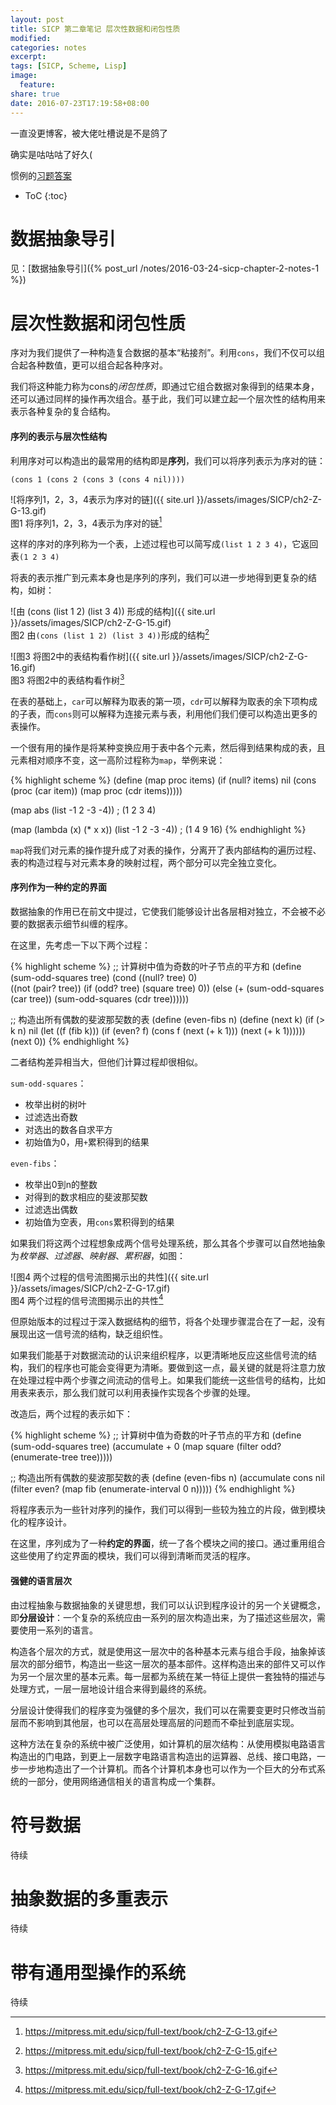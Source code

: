 ```yaml
---
layout: post
title: SICP 第二章笔记 层次性数据和闭包性质
modified:
categories: notes
excerpt:
tags: [SICP, Scheme, Lisp]
image:
  feature:
share: true
date: 2016-07-23T17:19:58+08:00
---
```


一直没更博客，被大佬吐槽说是不是鸽了

确实是咕咕咕了好久(

惯例的[习题答案](https://github.com/hrl/SICP/tree/master/ch2)

* ToC
{:toc}

# 数据抽象导引

见：[数据抽象导引]({% post_url /notes/2016-03-24-sicp-chapter-2-notes-1 %})

# 层次性数据和闭包性质

序对为我们提供了一种构造复合数据的基本“粘接剂”。利用`cons`，我们不仅可以组合起各种数值，更可以组合起各种序对。

我们将这种能力称为cons的*闭包性质*，即通过它组合数据对象得到的结果本身，还可以通过同样的操作再次组合。基于此，我们可以建立起一个层次性的结构用来表示各种复杂的复合结构。

#### 序列的表示与层次性结构

利用序对可以构造出的最常用的结构即是**序列**，我们可以将序列表示为序对的链：

`(cons 1 (cons 2 (cons 3 (cons 4 nil))))`

![将序列1，2，3，4表示为序对的链]({{ site.url }}/assets/images/SICP/ch2-Z-G-13.gif)  
图1 将序列1，2，3，4表示为序对的链[^1]  
[^1]: https://mitpress.mit.edu/sicp/full-text/book/ch2-Z-G-13.gif

这样的序对的序列称为一个表，上述过程也可以简写成`(list 1 2 3 4)`，它返回表`(1 2 3 4)`

将表的表示推广到元素本身也是序列的序列，我们可以进一步地得到更复杂的结构，如树：

![由 (cons (list 1 2) (list 3 4)) 形成的结构]({{ site.url }}/assets/images/SICP/ch2-Z-G-15.gif)  
图2 由`(cons (list 1 2) (list 3 4))`形成的结构[^2]  
[^2]: https://mitpress.mit.edu/sicp/full-text/book/ch2-Z-G-15.gif

![图3 将图2中的表结构看作树]({{ site.url }}/assets/images/SICP/ch2-Z-G-16.gif)  
图3 将图2中的表结构看作树[^3]  
[^3]: https://mitpress.mit.edu/sicp/full-text/book/ch2-Z-G-16.gif

在表的基础上，`car`可以解释为取表的第一项，`cdr`可以解释为取表的余下项构成的子表，而`cons`则可以解释为连接元素与表，利用他们我们便可以构造出更多的表操作。

一个很有用的操作是将某种变换应用于表中各个元素，然后得到结果构成的表，且元素相对顺序不变，这一高阶过程称为`map`，举例来说：

{% highlight scheme %}
(define (map proc items)
  (if (null? items)
      nil
      (cons (proc (car item))
            (map proc (cdr items)))))

(map abs
     (list -1 2 -3 -4))   ; (1 2 3 4)

(map (lambda (x) (* x x))
     (list -1 2 -3 -4))   ; (1 4 9 16)
{% endhighlight %}

`map`将我们对元素的操作提升成了对表的操作，分离开了表内部结构的遍历过程、表的构造过程与对元素本身的映射过程，两个部分可以完全独立变化。

#### 序列作为一种约定的界面

数据抽象的作用已在前文中提过，它使我们能够设计出各层相对独立，不会被不必要的数据表示细节纠缠的程序。

在这里，先考虑一下以下两个过程：

{% highlight scheme %}
;; 计算树中值为奇数的叶子节点的平方和
(define (sum-odd-squares tree)
  (cond ((null? tree) 0)  
        ((not (pair? tree))
         (if (odd? tree) (square tree) 0))
        (else (+ (sum-odd-squares (car tree))
                 (sum-odd-squares (cdr tree))))))

;; 构造出所有偶数的斐波那契数的表
(define (even-fibs n)
  (define (next k)
    (if (> k n)
        nil
        (let ((f (fib k)))
          (if (even? f)
              (cons f (next (+ k 1)))
              (next (+ k 1))))))
  (next 0))
{% endhighlight %}

二者结构差异相当大，但他们计算过程却很相似。

`sum-odd-squares`：    
 - 枚举出树的树叶  
 - 过滤选出奇数  
 - 对选出的数各自求平方  
 - 初始值为0，用`+`累积得到的结果  

`even-fibs`：  
 - 枚举出0到n的整数  
 - 对得到的数求相应的斐波那契数  
 - 过滤选出偶数  
 - 初始值为空表，用`cons`累积得到的结果  

如果我们将这两个过程想象成两个信号处理系统，那么其各个步骤可以自然地抽象为*枚举器*、*过滤器*、*映射器*、*累积器*，如图：

![图4 两个过程的信号流图揭示出的共性]({{ site.url }}/assets/images/SICP/ch2-Z-G-17.gif)  
图4 两个过程的信号流图揭示出的共性[^4]  
[^4]: https://mitpress.mit.edu/sicp/full-text/book/ch2-Z-G-17.gif

但原始版本的过程过于深入数据结构的细节，将各个处理步骤混合在了一起，没有展现出这一信号流的结构，缺乏组织性。

如果我们能基于对数据流动的认识来组织程序，以更清晰地反应这些信号流的结构，我们的程序也可能会变得更为清晰。要做到这一点，最关键的就是将注意力放在处理过程中两个步骤之间流动的信号上。如果我们能统一这些信号的结构，比如用表来表示，那么我们就可以利用表操作实现各个步骤的处理。

改造后，两个过程的表示如下：

{% highlight scheme %}
;; 计算树中值为奇数的叶子节点的平方和
(define (sum-odd-squares tree)
  (accumulate +
              0
              (map square
                   (filter odd?
                           (enumerate-tree tree)))))

;; 构造出所有偶数的斐波那契数的表
(define (even-fibs n)
  (accumulate cons
              nil
              (filter even?
                      (map fib
                           (enumerate-interval 0 n)))))
{% endhighlight %}

将程序表示为一些针对序列的操作，我们可以得到一些较为独立的片段，做到模块化的程序设计。

在这里，序列成为了一种**约定的界面**，统一了各个模块之间的接口。通过重用组合这些使用了约定界面的模块，我们可以得到清晰而灵活的程序。

#### 强健的语言层次

由过程抽象与数据抽象的关键思想，我们可以认识到程序设计的另一个关键概念，即**分层设计**：一个复杂的系统应由一系列的层次构造出来，为了描述这些层次，需要使用一系列的语言。

构造各个层次的方式，就是使用这一层次中的各种基本元素与组合手段，抽象掉该层次的部分细节，构造出一些这一层次的基本部件。这样构造出来的部件又可以作为另一个层次里的基本元素。每一层都为系统在某一特征上提供一套独特的描述与处理方式，一层一层地设计组合来得到最终的系统。

分层设计使得我们的程序变为强健的多个层次，我们可以在需要变更时只修改当前层而不影响到其他层，也可以在高层处理高层的问题而不牵扯到底层实现。

这种方法在复杂的系统中被广泛使用，如计算机的层次结构：从使用模拟电路语言构造出的门电路，到更上一层数字电路语言构造出的运算器、总线、接口电路，一步一步地构造出了一个计算机。而各个计算机本身也可以作为一个巨大的分布式系统的一部分，使用网络通信相关的语言构成一个集群。

# 符号数据

待续

# 抽象数据的多重表示

待续

# 带有通用型操作的系统

待续
